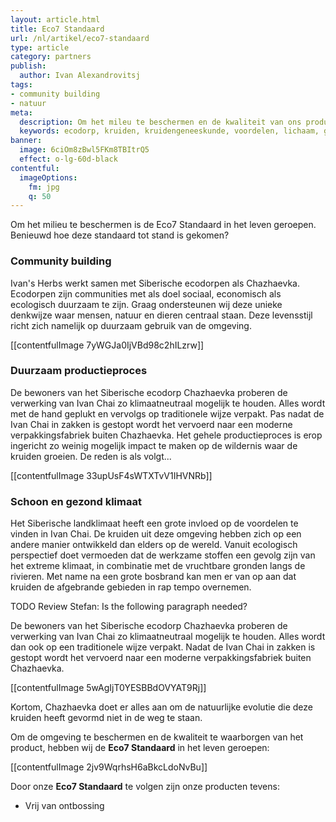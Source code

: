 ```yaml
---
layout: article.html
title: Eco7 Standaard
url: /nl/artikel/eco7-standaard
type: article
category: partners
publish:
  author: Ivan Alexandrovitsj
tags:
- community building
- natuur
meta:
  description: Om het mileu te beschermen en de kwaliteit van ons product te kunnen waarborgen, zet onze Eco7 Standaard de norm... Lees snel meer over onze Eco7 Standaard.
  keywords: ecodorp, kruiden, kruidengeneeskunde, voordelen, lichaam, geest, siberië, introduceren, kruiden, informeren, community building, siberische kruidenthee, milieu, eco7 standaard, ontbossingen
banner:
  image: 6ciOm8zBwl5FKm8TBItrQ5
  effect: o-lg-60d-black
contentful:
  imageOptions:
    fm: jpg
    q: 50
---
```

Om het milieu te beschermen is de Eco7 Standaard in het leven geroepen. Benieuwd hoe deze standaard tot stand is gekomen?

### Community building

Ivan's Herbs werkt samen met Siberische ecodorpen als Chazhaevka. Ecodorpen zijn communities met als doel sociaal, economisch als ecologisch duurzaam te zijn. Graag ondersteunen wij deze unieke denkwijze waar mensen, natuur en dieren centraal staan. Deze levensstijl richt zich namelijk op duurzaam gebruik van de omgeving.

[[contentfulImage 7yWGJa0IjVBd98c2hILzrw]]

### Duurzaam productieproces

De bewoners van het Siberische ecodorp Chazhaevka proberen de verwerking van Ivan Chai zo klimaatneutraal mogelijk te houden. Alles wordt met de hand geplukt en vervolgs op traditionele wijze verpakt. Pas nadat de Ivan Chai in zakken is gestopt wordt het vervoerd naar een moderne verpakkingsfabriek buiten Chazhaevka. Het gehele productieproces is erop ingericht zo weinig mogelijk impact te maken op de wildernis waar de kruiden groeien. De reden is als volgt...

[[contentfulImage 33upUsF4sWTXTvV1IHVNRb]]

### Schoon en gezond klimaat

Het Siberische landklimaat heeft een grote invloed op de voordelen te vinden in Ivan Chai. De kruiden uit deze omgeving hebben zich op een andere manier ontwikkeld dan elders op de wereld. Vanuit ecologisch perspectief doet vermoeden dat de werkzame stoffen een gevolg zijn van het extreme klimaat, in combinatie met de vruchtbare gronden langs de rivieren. Met name na een grote bosbrand kan men er van op aan dat kruiden de afgebrande gebieden in rap tempo overnemen.

TODO Review Stefan: Is the following paragraph needed?

De bewoners van het Siberische ecodorp Chazhaevka proberen de verwerking van Ivan Chai zo klimaatneutraal mogelijk te houden. Alles wordt dan ook op een traditionele wijze verpakt. Nadat de Ivan Chai in zakken is gestopt wordt het vervoerd naar een moderne verpakkingsfabriek buiten Chazhaevka.

[[contentfulImage 5wAgIjT0YESBBdOVYAT9Rj]]

Kortom, Chazhaevka doet er alles aan om de natuurlijke evolutie die deze kruiden heeft gevormd niet in de weg te staan.

Om de omgeving te beschermen en de kwaliteit te waarborgen van het product, hebben wij de **Eco7 Standaard** in het leven geroepen:

[[contentfulImage 2jv9WqrhsH6aBkcLdoNvBu]]

Door onze **Eco7 Standaard** te volgen zijn onze producten tevens:
- Vrij van ontbossing
